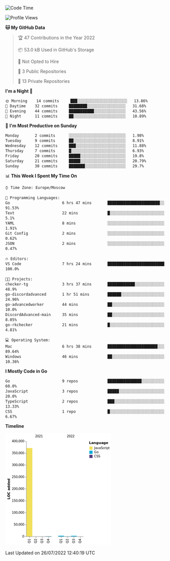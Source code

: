 <!--START_SECTION:waka-->
![Code Time](http://img.shields.io/badge/Code%20Time-393%20hrs%2032%20mins-blue)

![Profile Views](http://img.shields.io/badge/Profile%20Views-0-blue)

**🐱 My GitHub Data** 

> 🏆 47 Contributions in the Year 2022
 > 
> 📦 53.0 kB Used in GitHub's Storage 
 > 
> 🚫 Not Opted to Hire
 > 
> 📜 3 Public Repositories 
 > 
> 🔑 13 Private Repositories  
 > 
**I'm a Night 🦉** 

```text
🌞 Morning    14 commits     ███░░░░░░░░░░░░░░░░░░░░░░   13.86% 
🌆 Daytime    32 commits     ████████░░░░░░░░░░░░░░░░░   31.68% 
🌃 Evening    44 commits     ███████████░░░░░░░░░░░░░░   43.56% 
🌙 Night      11 commits     ██░░░░░░░░░░░░░░░░░░░░░░░   10.89%

```
📅 **I'm Most Productive on Sunday** 

```text
Monday       2 commits      ░░░░░░░░░░░░░░░░░░░░░░░░░   1.98% 
Tuesday      9 commits      ██░░░░░░░░░░░░░░░░░░░░░░░   8.91% 
Wednesday    12 commits     ███░░░░░░░░░░░░░░░░░░░░░░   11.88% 
Thursday     7 commits      █░░░░░░░░░░░░░░░░░░░░░░░░   6.93% 
Friday       20 commits     █████░░░░░░░░░░░░░░░░░░░░   19.8% 
Saturday     21 commits     █████░░░░░░░░░░░░░░░░░░░░   20.79% 
Sunday       30 commits     ███████░░░░░░░░░░░░░░░░░░   29.7%

```


📊 **This Week I Spent My Time On** 

```text
⌚︎ Time Zone: Europe/Moscow

💬 Programming Languages: 
Go                       6 hrs 47 mins       ███████████████████████░░   91.53% 
Text                     22 mins             █░░░░░░░░░░░░░░░░░░░░░░░░   5.1% 
YAML                     8 mins              ░░░░░░░░░░░░░░░░░░░░░░░░░   1.91% 
Git Config               2 mins              ░░░░░░░░░░░░░░░░░░░░░░░░░   0.62% 
JSON                     2 mins              ░░░░░░░░░░░░░░░░░░░░░░░░░   0.47%

🔥 Editors: 
VS Code                  7 hrs 24 mins       █████████████████████████   100.0%

🐱‍💻 Projects: 
checker-tg               3 hrs 37 mins       ████████████░░░░░░░░░░░░░   48.9% 
go-discordadvanced       1 hr 51 mins        ██████░░░░░░░░░░░░░░░░░░░   24.96% 
go-advancedworker        44 mins             ██░░░░░░░░░░░░░░░░░░░░░░░   10.0% 
DiscordAdvanced-main     35 mins             ██░░░░░░░░░░░░░░░░░░░░░░░   8.05% 
go-rkchecker             21 mins             █░░░░░░░░░░░░░░░░░░░░░░░░   4.81%

💻 Operating System: 
Mac                      6 hrs 38 mins       ██████████████████████░░░   89.64% 
Windows                  46 mins             ██░░░░░░░░░░░░░░░░░░░░░░░   10.36%

```

**I Mostly Code in Go** 

```text
Go                       9 repos             ███████████████░░░░░░░░░░   60.0% 
JavaScript               3 repos             █████░░░░░░░░░░░░░░░░░░░░   20.0% 
TypeScript               2 repos             ███░░░░░░░░░░░░░░░░░░░░░░   13.33% 
CSS                      1 repo              █░░░░░░░░░░░░░░░░░░░░░░░░   6.67%

```


**Timeline**

![Chart not found](https://raw.githubusercontent.com/jeezft/jeezft/main/charts/bar_graph.png) 


 Last Updated on 26/07/2022 12:40:19 UTC
<!--END_SECTION:waka-->
